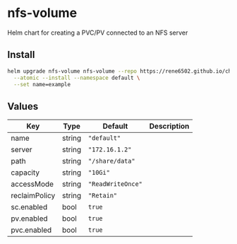 # nfs-volume

Helm chart for creating a PVC/PV connected to an NFS server

## Install
```bash
helm upgrade nfs-volume nfs-volume --repo https://rene6502.github.io/charts \
  --atomic --install --namespace default \
  --set name=example
```

## Values

| Key | Type | Default | Description |
|-----|------|---------|-------------|
| name | string | `"default"` |  |
| server | string | `"172.16.1.2"` |  |
| path | string | `"/share/data"` |  |
| capacity | string | `"10Gi"` |  |
| accessMode | string | `"ReadWriteOnce"` |  |
| reclaimPolicy | string | `"Retain"` |  |
| sc.enabled | bool | `true` |  |
| pv.enabled | bool | `true` |  |
| pvc.enabled | bool | `true` |  |
